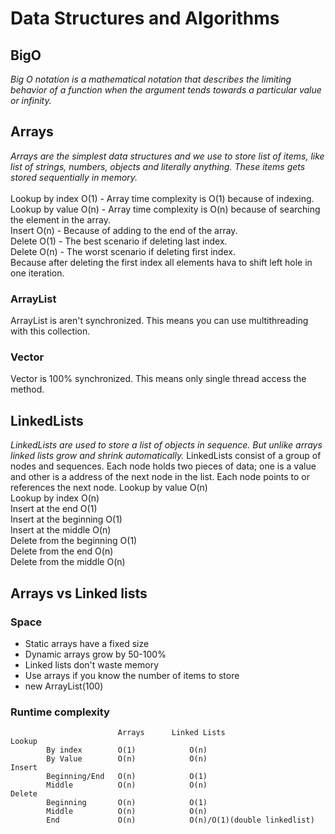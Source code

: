 # Data Structures and Algorithms

## BigO
*Big O notation is a mathematical notation that 
describes the limiting behavior of a function when the argument tends towards a particular value or infinity.*

## Arrays
*Arrays are the simplest data structures and we use to store list of items, 
like list of strings, numbers, objects and literally anything. These items gets stored sequentially in memory.* <br/> <br/>
Lookup by index  O(1) - Array time complexity is O(1) because of indexing. <br/>
Lookup by value  O(n) - Array time complexity is O(n) because of searching the element in the array. <br/>
Insert  O(n) - Because of adding to the end of the array. <br/>
Delete  O(1) - The best scenario if deleting last index. <br/>
Delete  O(n) - The worst scenario if deleting first index. <br/>
Because after deleting the first index all elements hava to shift left hole in one iteration. <br/>

### ArrayList
ArrayList is aren't synchronized. This means you can use multithreading with this collection.
### Vector
Vector is 100% synchronized. This means only single thread access the method.

## LinkedLists
*LinkedLists are used to store a list of objects in sequence. But unlike arrays linked lists grow and shrink automatically.*
LinkedLists consist of a group of nodes and sequences. Each node holds two pieces of data; one is a value and other is a address of the next node in the list.
Each node points to or references the next node.
Lookup by value O(n) <br>
Lookup by index O(n) <br>
Insert at the end O(1) <br>
Insert at the beginning O(1) <br>
Insert at the middle O(n) <br>
Delete from the beginning O(1) <br>
Delete from the end O(n) <br>
Delete from the middle O(n) <br>

## Arrays vs Linked lists
### Space
 - Static arrays have a fixed size
 - Dynamic arrays grow by 50-100%
 - Linked lists don't waste memory
 - Use arrays if you know the number of items to store
 - new ArrayList(100)
### Runtime complexity
                            Arrays      Linked Lists
    Lookup
            By index        O(1)            O(n)
            By Value        O(n)            O(n)
    Insert 
            Beginning/End   O(n)            O(1)
            Middle          O(n)            O(n)
    Delete
            Beginning       O(n)            O(1)
            Middle          O(n)            O(n)
            End             O(n)            O(n)/O(1)(double linkedlist)
